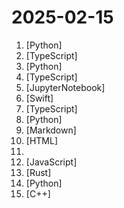 # 2025-02-15

1. [](https://github.comundefined "Automate the process of making money online.") [Python]
2. [](https://github.comundefined "Scira (Formerly MiniPerplx) is a minimalistic AI-powered search engine that helps you find information on the internet. Powered by Vercel AI SDK! Search with models like Grok 2.0.") [TypeScript]
3. [](https://github.comundefined "No-code LLM Platform to launch APIs and ETL Pipelines to structure unstructured documents") [Python]
4. [](https://github.comundefined "A full-featured, hackable Next.js AI chatbot built by Vercel") [TypeScript]
5. [](https://github.comundefined "面向开发者的 LLM 入门教程，吴恩达大模型系列课程中文版") [JupyterNotebook]
6. [](https://github.comundefined "A library for building applications in a consistent and understandable way, with composition, testing, and ergonomics in mind.") [Swift]
7. [](https://github.comundefined "🔥 🔥 🔥 Open Source Airtable Alternative") [TypeScript]
8. [](https://github.comundefined "Self hosted FLOSS fitness/workout, nutrition and weight tracker") [Python]
9. [](https://github.comundefined "Master programming by recreating your favorite technologies from scratch.") [Markdown]
10. [](https://github.comundefined "Technically-oriented PDF Collection (Papers, Specs, Decks, Manuals, etc)") [HTML]
11. [](https://github.comundefined "坚持分享 GitHub 上高质量、有趣实用的开源技术教程、开发者工具、编程网站、技术资讯。A list cool, interesting projects of GitHub.") 
12. [](https://github.comundefined "Fast, easy and reliable testing for anything that runs in a browser.") [JavaScript]
13. [](https://github.comundefined "an open source, extensible AI agent that goes beyond code suggestions - install, execute, edit, and test with any LLM") [Rust]
14. [](https://github.comundefined "An Open Source Python alternative to NotebookLM's podcast feature: Transforming Multimodal Content into Captivating Multilingual Audio Conversations with GenAI") [Python]
15. [](https://github.comundefined "A modern, C++-native, test framework for unit-tests, TDD and BDD - using C++14, C++17 and later (C++11 support is in v2.x branch, and C++03 on the Catch1.x branch)") [C++]

